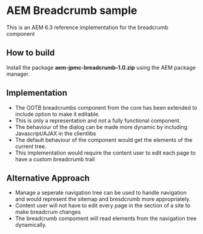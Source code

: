 # AEM Breadcrumb sample

This is an AEM 6.3 reference implementation for the breadcrumb component

## How to build

Install the package **aem-jpmc-breadcrumb-1.0.zip** using the AEM package manager.

## Implementation

- The OOTB breadcrumbs component from the core has been extended to include  option to make it editable.
- This is only a representation and not a fully functional component.
- The behaviour of the dialog can be made more dynamic by including Javascript/AJAX in the clientlibs
- The default behaviour of the component would get the elements of the current tree.
- This implementation would require the content user to edit each page to have a custom breadcrumb trail

## Alternative Approach
- Manage a seperate navigation tree can be used to handle navigation and would represent the sitemap and bresdcrumb more appropriately.
- Content user will not have to edit every page in the section of a site to make breadcrum changes
- The breadcrumb compoment will read elements from the navigation tree dynamically. 



